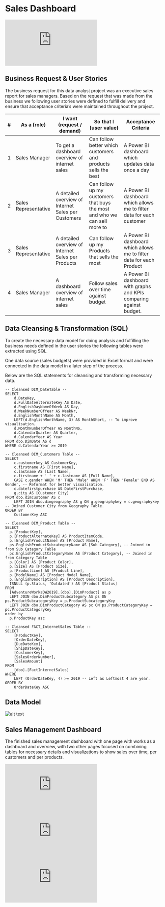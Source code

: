 # Sales Dashboard 
![alt text](https://github.com/lukejbyrne/sales-dashboard-data-analysis/blob/main/SalesDashboard/SalesDashboard-1.pdf)

## Business Request & User Stories
The business request for this data analyst project was an executive sales report for sales managers. Based on the request that was made from the business we following user stories were defined to fulfill delivery and ensure that acceptance criteria’s were maintained throughout the project.

| # | As a (role)          | I want (request / demand)                           | So that I (user value)                                                    | Acceptance Criteria                                                   |
|---|----------------------|-----------------------------------------------------|---------------------------------------------------------------------------|-----------------------------------------------------------------------|
| 1 | Sales Manager        | To get a dashboard overview of internet sales       | Can follow better which customers and products sells the best             | A Power BI dashboard which updates data once a day                    |
| 2 | Sales Representative | A detailed overview of Internet Sales per Customers | Can follow up my customers that buys the most and who we can sell more to | A Power BI dashboard which allows me to filter data for each customer |
| 3 | Sales Representative | A detailed overview of Internet Sales per Products  | Can follow up my Products that sells the most                             | A Power BI dashboard which allows me to filter data for each Product  |
| 4 | Sales Manager        | A dashboard overview of internet sales              | Follow sales over time against budget                                     | A Power Bi dashboard with graphs and KPIs comparing against budget.   |

## Data Cleansing & Transformation (SQL)
To create the necessary data model for doing analysis and fulfilling the business needs defined in the user stories the following tables were extracted using SQL.

One data source (sales budgets) were provided in Excel format and were connected in the data model in a later step of the process.

Below are the SQL statements for cleansing and transforming necessary data.

```
-- Cleansed DIM_DateTable --
SELECT
    d.DateKey,
    d.FullDateAlternateKey AS Date,
    d.EnglishDayNameOfWeek AS Day,
    d.WeekNumberOfYear AS WeekNr,
    d.EnglishMonthName AS Month,
    LEFT(d.EnglishMonthName, 3) AS MonthShort, -- To improve visualisation.
    d.MonthNumberOfYear AS MonthNo,
    d.CalendarQuarter AS Quarter,
    d.CalendarYear AS Year
FROM dbo.DimDate AS d
WHERE d.CalendarYear >= 2019
```

```
-- Cleansed DIM_Customers Table --
SELECT 
	c.customerkey AS CustomerKey,
	c.firstname AS [First Name],
	c.lastname AS [Last Name],
	c.firstname + ' ' + c.lastname AS [Full Name],
	CASE c.gender WHEN 'M' THEN 'Male' WHEN 'F' THEN 'Female' END AS Gender, -- Reformat for better visualisation.
	c.datefirstpurchase AS DateFirstPurchase,
	g.city AS [Customer City]
FROM dbo.dimcustomer AS c
	LEFT JOIN dbo.dimgeography AS g ON g.geographykey = c.geographykey -- Joined Customer City from Geography Table.
ORDER BY
	CustomerKey ASC
```

```
-- Cleansed DIM_Product Table --
SELECT 
  p.[ProductKey], 
  p.[ProductAlternateKey] AS ProductItemCode, 
  p.[EnglishProductName] AS [Product Name], 
  ps.EnglishProductSubcategoryName AS [Sub Category], -- Joined in from Sub Category Table
  pc.EnglishProductCategoryName AS [Product Category], -- Joined in from Category Table
  p.[Color] AS [Product Color], 
  p.[Size] AS [Product Size], 
  p.[ProductLine] AS [Product Line], 
  p.[ModelName] AS [Product Model Name], 
  p.[EnglishDescription] AS [Product Description], 
  ISNULL (p.Status, 'Outdated') AS [Product Status] 
FROM 
  [AdventureWorksDW2019].[dbo].[DimProduct] as p
  LEFT JOIN dbo.DimProductSubcategory AS ps ON ps.ProductSubcategoryKey = p.ProductSubcategoryKey 
  LEFT JOIN dbo.DimProductCategory AS pc ON ps.ProductCategoryKey = pc.ProductCategoryKey 
order by 
  p.ProductKey asc
```

```
-- Cleansed FACT_InternetSales Table --
SELECT 
    [ProductKey],
    [OrderDateKey],
    [DueDateKey],
    [ShipDateKey],
    [CustomerKey],
    [SalesOrderNumber],
    [SalesAmount]
FROM 
	[dbo].[FactInternetSales]
WHERE
	LEFT (OrderDateKey, 4) >= 2019 -- Left as Leftmost 4 are year.
ORDER BY
	OrderDateKey ASC
```

## Data Model
![alt text](https://github.com/lukejbyrne/sales-dashboard-data-analysis/blob/main/datamodel.webp)

## Sales Management Dashboard
The finished sales management dashboard with one page with works as a dashboard and overview, with two other pages focused on combining tables for necessary details and visualizations to show sales over time, per customers and per products.

![alt text](https://github.com/lukejbyrne/sales-dashboard-data-analysis/blob/main/SalesDashboard/SalesDashboard-1.pdf)
![alt text](https://github.com/lukejbyrne/sales-dashboard-data-analysis/blob/main/SalesDashboard/SalesDashboard-2.pdf)
![alt text](https://github.com/lukejbyrne/sales-dashboard-data-analysis/blob/main/SalesDashboard/SalesDashboard-3.pdf)
